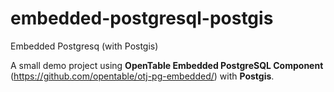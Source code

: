 # embedded-postgresql-postgis
Embedded Postgresq (with Postgis)  

A small demo project using **OpenTable Embedded PostgreSQL Component** (https://github.com/opentable/otj-pg-embedded/) with **Postgis**.
